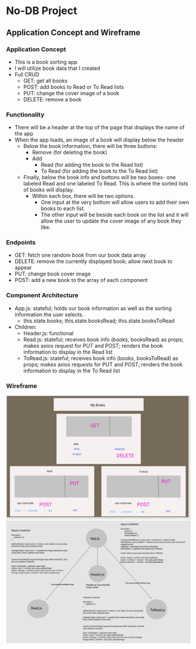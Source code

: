# No-DB Project

## Application Concept and Wireframe
### Application Concept
- This is a book sorting app
- I will utilize book data that I created
- Full CRUD
    - GET: get all books
    - POST: add books to Read or To Read lists
    - PUT: change the cover image of a book
    - DELETE: remove a book 

### Functionality
- There will be a header at the top of the page that displays the name of the app
- When the app loads, an image of a book will display below the header
    - Below the book information, there will be three buttons: 
        - Remove (for deleting the book)
        - Add 
            - Read (for adding the book to the Read list)
            - To Read (for adding the book to the To Read list)
    - Finally, below the book info and buttons will be two boxes- one labeled Read and one labeled To Read. This is where the sorted lists of books will display. 
        - Within each box, there will be two options. 
            - One input at the very bottom will allow users to add their own books to each list. 
            - The other input will be beside each book on the list and it will allow the user to update the cover image of any book they like. 

### Endpoints
- GET: fetch one random book from our book data array 
- DELETE: remove the currently displayed book; allow next book to appear
- PUT: change book cover image
- POST: add a new book to the array of each component

### Component Architecture
- App.js: stateful; holds our book information as well as the sorting information the user selects.
    - this.state.books; this.state.booksRead; this.state.booksToRead
- Children: 
    - Header.js: functional
    - Read.js: stateful; receives book info (books, booksRead) as props; makes axios request for PUT and POST; renders the book information to display in the Read list
    - ToRead.js: stateful; receives book info (books, booksToRead) as props; makes axios requests for PUT and POST; renders the book information to display in the To Read list

### Wireframe
<img src= './images/basic-layout-updated.png'>
<img src= './images/component-tree-updated.png'>
